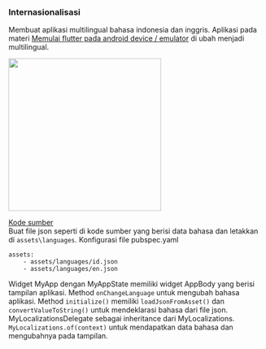 ### Internasionalisasi
Membuat aplikasi multilingual bahasa indonesia dan inggris. 
Aplikasi pada materi [Memulai flutter pada android device / emulator](https://github.com/Fourthten/praxis-academy/tree/master/novice/02-01/kasus) di ubah menjadi multilingual.

<img src="https://github.com/Fourthten/praxis-academy/blob/master/novice/03-05/kasus/record/internasionalisapp.gif" width="300">

[Kode sumber](https://github.com/Fourthten/praxis-academy/tree/master/novice/03-05/kasus/kasus_internasionalis)\
Buat file json seperti di kode sumber yang berisi data bahasa dan letakkan di `assets\languages`. Konfigurasi file pubspec.yaml
```
assets:
    - assets/languages/id.json
    - assets/languages/en.json
```
Widget MyApp dengan MyAppState memiliki widget AppBody yang berisi tampilan aplikasi. 
Method `onChangeLanguage` untuk mengubah bahasa aplikasi. 
Method `initialize()` memiliki `loadJsonFromAsset()` dan `convertValueToString()` untuk mendeklarasi bahasa dari file json. 
MyLocalizationsDelegate sebagai inheritance dari MyLocalizations. 
`MyLocalizations.of(context)` untuk mendapatkan data bahasa dan mengubahnya pada tampilan.